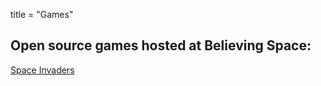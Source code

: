 title = "Games"

## Open source games hosted at Believing Space:

<a href="http://invaders.believing.space">Space Invaders</a>



